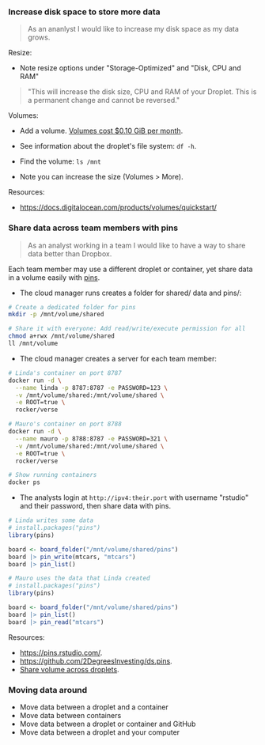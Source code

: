 ### Increase disk space to store more data

> As an ananlyst I would like to increase my disk space as my data grows.

Resize: 

* Note resize options under "Storage-Optimized" and "Disk, CPU and RAM"

> "This will increase the disk size, CPU and RAM of your Droplet. This is a
permanent change and cannot be reversed."

Volumes:

* Add a volume. [Volumes cost $0.10 GiB per
month](https://docs.digitalocean.com/products/volumes/details/pricing/).

* See information about the droplet's file system: `df -h`.

* Find the volume: `ls /mnt`

* Note you can increase the size (Volumes > More).

Resources:

* <https://docs.digitalocean.com/products/volumes/quickstart/>

### Share data across team members with pins

> As an analyst working in a team I would like to have a way to share data
better than Dropbox.

Each team member may use a different droplet or container, yet share data in a
volume easily with [pins](https://pins.rstudio.com/).

* The cloud manager runs creates a folder for shared/ data and pins/:

```bash
# Create a dedicated folder for pins
mkdir -p /mnt/volume/shared

# Share it with everyone: Add read/write/execute permission for all
chmod a+rwx /mnt/volume/shared
ll /mnt/volume
```

* The cloud manager creates a server for each team member:

```bash
# Linda's container on port 8787
docker run -d \
  --name linda -p 8787:8787 -e PASSWORD=123 \
  -v /mnt/volume/shared:/mnt/volume/shared \
  -e ROOT=true \
  rocker/verse

# Mauro's container on port 8788
docker run -d \
  --name mauro -p 8788:8787 -e PASSWORD=321 \
  -v /mnt/volume/shared:/mnt/volume/shared \
  -e ROOT=true \
  rocker/verse

# Show running containers
docker ps
```

* The analysts login at `http://ipv4:their.port`  with username "rstudio" and
their password, then share data with pins.

```r
# Linda writes some data
# install.packages("pins")
library(pins)

board <- board_folder("/mnt/volume/shared/pins")
board |> pin_write(mtcars, "mtcars")
board |> pin_list()
```

```r
# Mauro uses the data that Linda created
# install.packages("pins")
library(pins)

board <- board_folder("/mnt/volume/shared/pins")
board |> pin_list()
board |> pin_read("mtcars")
```

Resources:

* <https://pins.rstudio.com/>.
* <https://github.com/2DegreesInvesting/ds.pins>.
* [Share volume across
droplets](https://www.digitalocean.com/community/tutorials/how-to-set-up-an-nfs-mount-on-ubuntu-18-04).

### Moving data around

* Move data between a droplet and a container
* Move data between containers
* Move data between a droplet or container and GitHub
* Move data between a droplet and your computer
